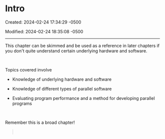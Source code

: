 # Intro

Created: 2024-02-24 17:34:29 -0500

Modified: 2024-02-24 18:35:08 -0500

---

This chapter can be skimmed and be used as a reference in later chapters if you don't quite understand certain underlying hardware and software.

 

Topics covered involve

-   Knowledge of underlying hardware and software

-   Knowledge of different types of parallel software

-   Evaluating program performance and a method for developing parallel programs

 

Remember this is a broad chapter!

>  
